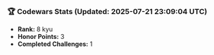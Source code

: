 ### 🏆 Codewars Stats (Updated: 2025-07-21 23:09:04 UTC)

- **Rank:** 8 kyu
- **Honor Points:** 3
- **Completed Challenges:** 1

